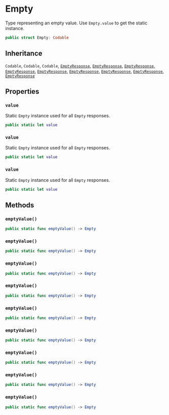 # Empty

Type representing an empty value. Use `Empty.value` to get the static instance.

``` swift
public struct Empty: Codable 
```

## Inheritance

`Codable`, `Codable`, `Codable`, [`EmptyResponse`](/EmptyResponse), [`EmptyResponse`](/EmptyResponse), [`EmptyResponse`](/EmptyResponse), [`EmptyResponse`](/EmptyResponse), [`EmptyResponse`](/EmptyResponse), [`EmptyResponse`](/EmptyResponse), [`EmptyResponse`](/EmptyResponse), [`EmptyResponse`](/EmptyResponse), [`EmptyResponse`](/EmptyResponse)

## Properties

### `value`

Static `Empty` instance used for all `Empty` responses.

``` swift
public static let value 
```

### `value`

Static `Empty` instance used for all `Empty` responses.

``` swift
public static let value 
```

### `value`

Static `Empty` instance used for all `Empty` responses.

``` swift
public static let value 
```

## Methods

### `emptyValue()`

``` swift
public static func emptyValue() -> Empty 
```

### `emptyValue()`

``` swift
public static func emptyValue() -> Empty 
```

### `emptyValue()`

``` swift
public static func emptyValue() -> Empty 
```

### `emptyValue()`

``` swift
public static func emptyValue() -> Empty 
```

### `emptyValue()`

``` swift
public static func emptyValue() -> Empty 
```

### `emptyValue()`

``` swift
public static func emptyValue() -> Empty 
```

### `emptyValue()`

``` swift
public static func emptyValue() -> Empty 
```

### `emptyValue()`

``` swift
public static func emptyValue() -> Empty 
```

### `emptyValue()`

``` swift
public static func emptyValue() -> Empty 
```
